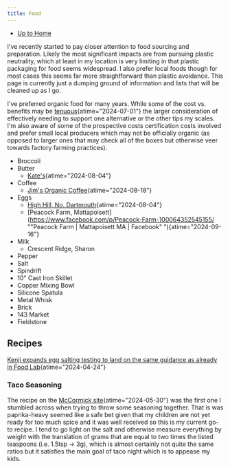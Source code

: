 ```yaml
---
title: Food
---
```


- [Up to Home](index)

I've recently started to pay closer attention to food sourcing and
preparation. Likely the most significant impacts are from pursuing
plastic neutrality, which at least in my location is very limiting in
that plastic packaging for food seems widespread. I also prefer local
foods though for most cases this seems far more straightforward than
plastic avoidance. This page is currently just a dumping ground of
information and lists that will be cleaned up as I go.

I've preferred organic food for many years. While 
some of the cost vs. benefits may be
[tenuous](https://www.nytimes.com/2024/07/01/climate/organic-food.html?smid=nytcore-android-share "Is Organic Produce Worth the Higher Price? - The New York Times"){atime="2024-07-01"}
the larger consideration of effectively needing to support one
alternative or the other tips my scales. I'm also aware of some
of the prospective costs certification costs involved and prefer
small local producers which may not be officially organic
(as opposed to larger ones that may check all of the boxes but
otherwise veer towards factory farming practices).

- Broccoli
- Butter
  - [Kate's](https://www.katesbutter.com/ "Kate's | Maine Homemade Butter | Grass-Fed Dairy"){atime="2024-08-04"}
- Coffee
  - [Jim's Organic Coffee](https://www.jimsorganiccoffee.com/){atime="2024-08-18"}
- Eggs
  - [High Hill, No. Dartmouth](https://www.facebook.com/milushaygrain/ "MILUS/High Hill Farm | Dartmouth MA | Facebook"){atime="2024-08-04"}
  - [Peacock Farm, Mattapoisett](https://www.facebook.com/p/Peacock-Farm-100064352545155/ ""Peacock Farm | Mattapoisett MA | Facebook" "){atime="2024-09-16"}
- Milk
  - Crescent Ridge, Sharon
- Pepper
- Salt
- Spindrift
- 10" Cast Iron Skillet
- Copper Mixing Bowl
- Silicone Spatula
- Metal Whisk
- Brick
- 143 Market
- Fieldstone

## Recipes

[Kenji expands egg salting testing to land on the same guidance as already in Food Lab](https://www.nytimes.com/2024/04/24/dining/best-way-to-salt-scrambled-eggs.html "What’s the Best Way to Salt Scrambled Eggs - The New York Times"){atime="2024-04-24"}

### Taco Seasoning

The recipe on the
[McCormick site](https://www.mccormick.com/recipes/other/homemade-taco-seasoning "Recipe for Taco Seasoning: How to Make Taco Seasoning | McCormick"){atime="2024-05-30"}
was the first one I stumbled across when trying to throw some seasoning
together. That is was paprika-heavy seemed like a safe bet given that my
children are not yet ready for too much spice and it was well received
so this is my current go-to recipe. I tend to go light on the salt and
otherwise measure everything by weight with the translation of grams
that are equal to two times the listed teaspoons (i.e. 1.5tsp -\> 3g),
which is almost certainly not quite the same ratios but it satisfies the
main goal of taco night which is to appease my kids.
